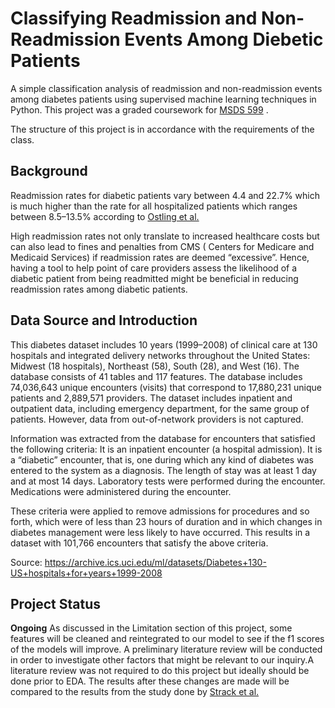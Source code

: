# Classifying Readmission and Non-Readmission Events Among  Diebetic Patients 
A simple classification analysis of readmission and non-readmission events among diabetes patients using supervised machine learning techniques in Python. This project was a graded coursework for [MSDS 599](https://catalog.usfca.edu/preview_course_nopop.php?catoid=22&coid=234730) .

The structure of this project is in accordance with the requirements of the class. 

## Background 
Readmission rates for diabetic patients  vary between  4.4 and 22.7% which is much higher than the rate for all hospitalized patients  which ranges between 8.5–13.5% according to
[Ostling et al.](https://pubmed.ncbi.nlm.nih.gov/28702257/)





High readmission rates not only translate to increased healthcare costs but can also lead to fines and penalties from CMS ( Centers for Medicare and Medicaid Services) if readmission rates are deemed “excessive”. Hence, having a tool to help point of care providers assess the likelihood of a diabetic patient from being readmitted might be beneficial in  reducing readmission rates among diabetic patients. 

## Data Source and Introduction  
This diabetes dataset includes 10 years (1999–2008) of clinical care at 130 hospitals and integrated delivery networks throughout the United States: Midwest (18 hospitals), Northeast (58), South (28), and West (16).
The database consists of 41 tables and 117 features. The database includes 74,036,643 unique encounters (visits) that correspond to 17,880,231 unique patients and 2,889,571 providers. The dataset includes inpatient and outpatient data, including emergency department, for the same group of patients. However, data from out-of-network providers is not captured.

Information was extracted from the database for encounters that satisfied the following criteria:
It is an inpatient encounter (a hospital admission).
It is a “diabetic” encounter, that is, one during which any kind of diabetes was entered to the system as a diagnosis.
The length of stay was at least 1 day and at most 14 days.
Laboratory tests were performed during the encounter.
Medications were administered during the encounter.

These criteria were applied to remove admissions for procedures and so forth, which were of less than 23 hours of duration and in which changes in diabetes management were less likely to have occurred.
This results in a dataset with 101,766 encounters that satisfy the above criteria.

Source: https://archive.ics.uci.edu/ml/datasets/Diabetes+130-US+hospitals+for+years+1999-2008
 

## Project Status 
**Ongoing**  As discussed in the Limitation section of this project, some features will be cleaned and reintegrated to our model to see if the f1 scores of the  models will improve. A preliminary literature review will be conducted in order to investigate other factors that might be relevant to our inquiry.A literature review was not required to do this project but ideally should be done prior to EDA. The results after these changes are made will be compared to the results from the study done by [Strack et al.](https://www.hindawi.com/journals/bmri/2014/781670/)


  

